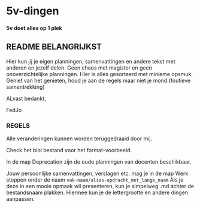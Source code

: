 # 5v-dingen
#### 5v doet alles op 1 plek

## README BELANGRIJKST

Hier kun jij je eigen planningen, samenvattingen en andere tekst met anderen en jezelf delen. Geen chaos met magister en geen onoverzichtelijke planningen. Hier is alles gesorteerd met minieme opsmuk. Geniet van het genieten, houd je aan de regels maar niet je mond.(foutieve samentrekking)

ALvast bedankt,

FedJo

### REGELS

Alle veranderingen kunnen worden teruggedraaid door mij.

Check het biol bestand voor het format-voorbeeld.

In de map Deprecation zijn de oude planningen van docenten beschikbaar.

Jouw persoonlijke samenvattingen, verslagen etc. mag je in de map Werk stoppen onder de naam `vak-naam/alias-opdracht_met_lange_naam` 
Als je deze in een mooie opmaak wil presenteren, kun je simpelweg .md achter de bestandsnaam plakken. Hiermee kun je de lettergrootte en andere dingen aanpassen. 
